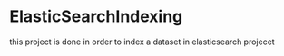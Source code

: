 # ElasticSearchIndexing
this project is done in order to index a dataset in elasticsearch projecet 
